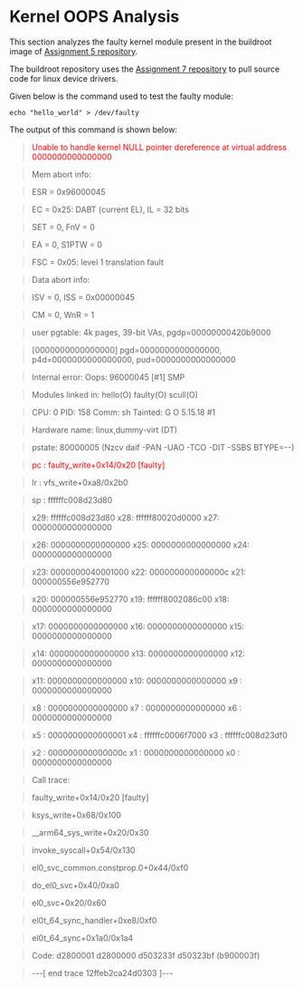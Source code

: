 # Kernel OOPS Analysis

This section analyzes the faulty kernel module present in the buildroot image of 
[Assignment 5 repository](https://github.com/cu-ecen-aeld/assignment-5-aasu8675). 

The buildroot repository uses the [Assignment 7 repository](https://github.com/cu-ecen-aeld/assignment-7-aasu8675) to pull source code for linux device drivers.

Given below is the command used to test the faulty module:

``` echo "hello_world" > /dev/faulty ```


The output of this command is shown below:

> <span style="color: red;">Unable to handle kernel NULL pointer dereference at virtual address 0000000000000000</span>

> Mem abort info:

>  ESR = 0x96000045

>  EC = 0x25: DABT (current EL), IL = 32 bits

>  SET = 0, FnV = 0

>  EA = 0, S1PTW = 0

>  FSC = 0x05: level 1 translation fault

>Data abort info:

>  ISV = 0, ISS = 0x00000045

>  CM = 0, WnR = 1

> user pgtable: 4k pages, 39-bit VAs, pgdp=00000000420b9000

> [0000000000000000] pgd=0000000000000000, p4d=0000000000000000, pud=0000000000000000

> Internal error: Oops: 96000045 [#1] SMP

> Modules linked in: hello(O) faulty(O) scull(O)

> CPU: 0 PID: 158 Comm: sh Tainted: G           O      5.15.18 #1

> Hardware name: linux,dummy-virt (DT)

> pstate: 80000005 (Nzcv daif -PAN -UAO -TCO -DIT -SSBS BTYPE=--)

> <span style="color: red;">pc : faulty_write+0x14/0x20 [faulty]</span>

> lr : vfs_write+0xa8/0x2b0

> sp : ffffffc008d23d80

> x29: ffffffc008d23d80 x28: ffffff80020d0000 x27: 0000000000000000

> x26: 0000000000000000 x25: 0000000000000000 x24: 0000000000000000

> x23: 0000000040001000 x22: 000000000000000c x21: 000000556e952770

> x20: 000000556e952770 x19: ffffff8002086c00 x18: 0000000000000000

> x17: 0000000000000000 x16: 0000000000000000 x15: 0000000000000000

> x14: 0000000000000000 x13: 0000000000000000 x12: 0000000000000000

> x11: 0000000000000000 x10: 0000000000000000 x9 : 0000000000000000

> x8 : 0000000000000000 x7 : 0000000000000000 x6 : 0000000000000000

> x5 : 0000000000000001 x4 : ffffffc0006f7000 x3 : ffffffc008d23df0

> x2 : 000000000000000c x1 : 0000000000000000 x0 : 0000000000000000

> Call trace:

>  faulty_write+0x14/0x20 [faulty]

>  ksys_write+0x68/0x100

>  __arm64_sys_write+0x20/0x30

>  invoke_syscall+0x54/0x130

>  el0_svc_common.constprop.0+0x44/0xf0

>  do_el0_svc+0x40/0xa0

>  el0_svc+0x20/0x60

>  el0t_64_sync_handler+0xe8/0xf0

>  el0t_64_sync+0x1a0/0x1a4

> Code: d2800001 d2800000 d503233f d50323bf (b900003f) 

> ---[ end trace 12ffeb2ca24d0303 ]---




